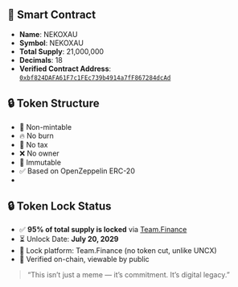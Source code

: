 ## 🧾 Smart Contract
- **Name**: NEKOXAU
- **Symbol**: NEKOXAU
- **Total Supply**: 21,000,000
- **Decimals**: 18
- **Verified Contract Address**: [`0xbf824DAFA61F7c1FEc739b4914a7fF867284dcAd`](https://etherscan.io/address/0xbf824DAFA61F7c1FEc739b4914a7fF867284dcAd)

## 🔒 Token Structure
- 🔁 Non-mintable
- 🔥 No burn
- 💸 No tax
- ❌ No owner
- 🔏 Immutable
- ✅ Based on OpenZeppelin ERC-20
- 
## 🔒 Token Lock Status
- ✅ **95% of total supply is locked** via [Team.Finance](https://www.team.finance/view-coin/0xbf824DAFA61F7c1FEc739b4914a7fF867284dcAd?name=NEKOXAU&symbol=NEKOXAU&chainid=0x1)
- ⏳ Unlock Date: **July 20, 2029**
- 🔁 Lock platform: Team.Finance (no token cut, unlike UNCX)
- 📄 Verified on-chain, viewable by public

> “This isn’t just a meme — it’s commitment. It’s digital legacy.”
